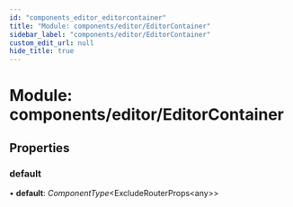 ```yaml
---
id: "components_editor_editorcontainer"
title: "Module: components/editor/EditorContainer"
sidebar_label: "components/editor/EditorContainer"
custom_edit_url: null
hide_title: true
---
```


# Module: components/editor/EditorContainer

## Properties

### default

• **default**: *ComponentType*<ExcludeRouterProps<any\>\>
